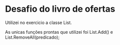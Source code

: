 # Desafio do livro de ofertas

Utilizei no exercicio a classe List.

As unicas funções prontas que utilizei foi List.Add() e List.RemoveAll(predicado);
